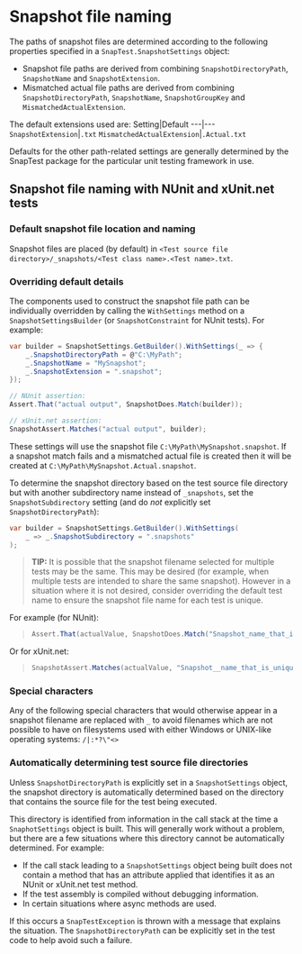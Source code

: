 # Snapshot file naming

The paths of snapshot files are determined according to the following properties specified in a `SnapTest.SnapshotSettings` object:
- Snapshot file paths are derived from combining `SnapshotDirectoryPath`, `SnapshotName` and `SnapshotExtension`.
- Mismatched actual file paths are derived from combining `SnapshotDirectoryPath`, `SnapshotName`, `SnapshotGroupKey` and `MismatchedActualExtension`.

The default extensions used are:
Setting|Default
---|---
`SnapshotExtension`|`.txt`
`MismatchedActualExtension`|`.Actual.txt`

Defaults for the other path-related settings are generally determined by the SnapTest package for the particular unit testing framework in use.


## Snapshot file naming with NUnit and xUnit.net tests

### Default snapshot file location and naming

Snapshot files are placed (by default) in `<Test source file directory>/_snapshots/<Test class name>.<Test name>.txt`.

### Overriding default details

The components used to construct the snapshot file path can be individually overridden by calling the `WithSettings` method on a `SnapshotSettingsBuilder` (or `SnapshotConstraint` for NUnit tests). For example:

```C#
var builder = SnapshotSettings.GetBuilder().WithSettings(_ => {
    _.SnapshotDirectoryPath = @"C:\MyPath";
    _.SnapshotName = "MySnapshot";
    _.SnapshotExtension = ".snapshot";
});

// NUnit assertion:
Assert.That("actual output", SnapshotDoes.Match(builder));

// xUnit.net assertion:
SnapshotAssert.Matches("actual output", builder);
```

These settings will use the snapshot file `C:\MyPath\MySnapshot.snapshot`. If a snapshot match fails and a mismatched actual file is created then it will be created at `C:\MyPath\MySnapshot.Actual.snapshot`.

To determine the snapshot directory based on the test source file directory but with another subdirectory name instead of `_snapshots`, set the `SnapshotSubdirectory` setting (and do _not_ explicitly set `SnapshotDirectoryPath`):

```C#
var builder = SnapshotSettings.GetBuilder().WithSettings(
    _ => _.SnapshotSubdirectory = ".snapshots"
);
```

> __TIP:__ It is possible that the snapshot filename selected for multiple tests may be the same. This may be desired (for example, when multiple tests are intended to share the same snapshot). However in a situation where it is not desired, consider overriding the default test name to ensure the snapshot file name for each test is unique.

For example (for NUnit):
>
> ```C#
> Assert.That(actualValue, SnapshotDoes.Match("Snapshot_name_that_is_unique"));
> ```

Or for xUnit.net:
>
> ```C#
> SnapshotAssert.Matches(actualValue, "Snapshot__name_that_is_unique");
> ```


### Special characters

Any of the following special characters that would otherwise appear in a snapshot filename are replaced with `_` to avoid filenames which are not possible to have on filesystems used with either Windows or UNIX-like operating systems: `/|:*?\"<>`


### Automatically determining test source file directories

Unless `SnapshotDirectoryPath` is explicitly set in a `SnapshotSettings` object, the snapshot directory is automatically determined based on the directory that contains the source file for the test being executed.

This directory is identified from information in the call stack at the time a `SnaphotSettings` object is built. This will generally work without a problem, but there are a few situations where this directory cannot be automatically determined. For example:
- If the call stack leading to a `SnapshotSettings` object being built does not contain a method that has an attribute applied that identifies it as an NUnit or xUnit.net test method.
- If the test assembly is compiled without debugging information.
- In certain situations where async methods are used.

If this occurs a `SnapTestException` is thrown with a message that explains the situation. The `SnapshotDirectoryPath` can be explicitly set in the test code to help avoid such a failure.
